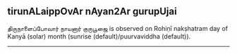 ## tirunALaippOvAr nAyan2Ar gurupUjai

திருநாளைப்போவார் நாயனார் குருபூஜை is observed on Rohiṇī nakṣhatram day of Kanyā (solar) month (sunrise (default)/puurvaviddha (default)).


---

